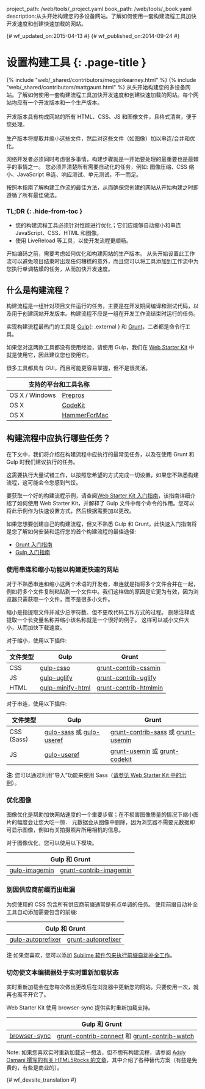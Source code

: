 project_path: /web/tools/_project.yaml
book_path: /web/tools/_book.yaml
description:从头开始构建您的多设备网站。了解如何使用一套构建流程工具加快开发速度和创建快速加载的网站。

{# wf_updated_on:2015-04-13 #}
{# wf_published_on:2014-09-24 #}

# 设置构建工具 {: .page-title }

{% include "web/_shared/contributors/megginkearney.html" %}
{% include "web/_shared/contributors/mattgaunt.html" %}
从头开始构建您的多设备网站。了解如何使用一套构建流程工具加快开发速度和创建快速加载的网站。每个网站均应有一个开发版本和一个生产版本。<br /><br />开发版本具有构成网站的所有 HTML、CSS、JS 和图像文件，且格式清爽，便于您处理。<br /><br />生产版本将提取并缩小这些文件，然后对这些文件（如图像）加以串连/合并和优化。

网络开发者必须同时考虑很多事情，构建步骤就是一开始要处理的最重要也是最棘手的事情之一。
您必须弄清楚所有需要自动化的任务，例如:
图像压缩、CSS 缩小、JavaScript 串连、响应测试、单元测试，不一而足。



按照本指南了解构建工作流的最佳方法，从而确保您创建的网站从开始构建之时即遵循了所有最佳做法。




### TL;DR {: .hide-from-toc }
- 您的构建流程工具必须针对性能进行优化；它们应能够自动缩小和串连 JavaScript、CSS、HTML 和图像。
- 使用 LiveReload 等工具，以使开发流程更顺畅。


开始编码之前，需要考虑如何优化和构建网站的生产版本。
从头开始设置此工作流可以避免项目结束时出现任何糟糕的意外，而且您可以将工具添加到工作流中为您执行单调枯燥的任务，从而加快开发速度。




## 什么是构建流程？

构建流程是一组针对项目文件运行的任务，主要是在开发期间编译和测试代码，以及用于创建网站开发版本。构建流程不应是一组在开发工作流结束时运行的任务。


实现构建流程最热门的工具是 [Gulp](http://gulpjs.com/){: .external } 和 [Grunt](http://gruntjs.com/)，二者都是命令行工具。

如果您对这两款工具都没有使用经验，请使用 Gulp，我们在 [Web Starter Kit](/web/tools/starter-kit/) 中就是使用它，因此建议您也使用它。



很多工具都具有 GUI，而且可能更容易掌握，但不是很灵活。


<table class="responsive">
  <thead>
    <tr>
      <th colspan="2">支持的平台和工具名称</th>
    </tr>
  </thead>
  <tbody>
    <tr>
      <td data-th="Supported Platforms">OS X / Windows</td>
      <td data-th="Gulp"><a href="http://alphapixels.com/prepros/">Prepros</a></td>
    </tr>
    <tr>
      <td data-th="Supported Platforms">OS X</td>
      <td data-th="Gulp"><a href="https://incident57.com/codekit/">CodeKit</a></td>
    </tr>
    <tr>
      <td data-th="Supported Platforms">OS X</td>
      <td data-th="Gulp"><a href="http://hammerformac.com/">HammerForMac</a></td>
    </tr>
  </tbody>
</table>


## 构建流程中应执行哪些任务？

在下文中，我们将介绍在构建流程中应执行的最常见任务，以及在使用 Grunt 和 Gulp 时我们建议执行的任务。


这需要执行大量试错工作，以按照您希望的方式完成一切设置，如果您不熟悉构建流程，这可能会令您感到气馁。


要获取一个好的构建流程示例，请查阅[Web Starter Kit 入门指南](/web/fundamentals/getting-started/web-starter-kit/)，该指南详细介绍了如何使用 Web Starter Kit，并解释了 Gulp 文件中每个命令的作用。您可以将此示例作为快速设置方式，然后根据需要加以更改。


如果您想要创建自己的构建流程，但又不熟悉 Gulp 和 Grunt，此快速入门指南将是您了解如何安装和运行您的首个构建流程的最佳途径:



* [Grunt 入门指南](http://gruntjs.com/getting-started)
* [Gulp 入门指南](https://github.com/gulpjs/gulp/blob/master/docs/getting-started.md#getting-started)


### 使用串连和缩小功能以构建更快速的网站

对于不熟悉串连和缩小这两个术语的开发者，串连就是指将多个文件合并在一起，例如将多个文件复制粘贴到一个文件中。我们这样做的原因是它更为有效，因为浏览器只需获取一个文件，而不是很多小文件。


缩小是指提取文件并减少总字符数、但不更改代码工作方式的过程。
删除注释或提取一个长变量名称并缩小该名称就是一个很好的例子。
这样可以减小文件大小，从而加快下载速度。


对于缩小，使用以下插件:

<table>
  <thead>
    <tr>
      <th data-th="Type of File">文件类型</th>
      <th data-th="Gulp">Gulp</th>
      <th data-th="Grunt">Grunt</th>
    </tr>
  </thead>
  <tbody>
    <tr>
      <td data-th="Type of File">CSS</td>
      <td data-th="Gulp"><a href="https://github.com/ben-eb/gulp-csso">gulp-csso</a></td>
      <td data-th="Grunt"><a href="https://github.com/gruntjs/grunt-contrib-cssmin">grunt-contrib-cssmin</a></td>
    </tr>
    <tr>
      <td data-th="Type of File">JS</td>
      <td data-th="Gulp"><a href="https://github.com/terinjokes/gulp-uglify/">gulp-uglify</a></td>
      <td data-th="Grunt"><a href="https://github.com/gruntjs/grunt-contrib-uglify">grunt-contrib-uglify</a></td>
    </tr>
    <tr>
      <td data-th="Type of File">HTML</td>
      <td data-th="Gulp"><a href="https://www.npmjs.com/package/gulp-minify-html">gulp-minify-html</a></td>
      <td data-th="Grunt"><a href="https://github.com/gruntjs/grunt-contrib-htmlmin">grunt-contrib-htmlmin</a></td>
    </tr>
  </tbody>
</table>

对于串连，使用以下插件:

<table>
  <thead>
    <tr>
      <th data-th="Type of File">文件类型</th>
      <th data-th="Gulp">Gulp</th>
      <th data-th="Grunt">Grunt</th>
    </tr>
  </thead>
  <tbody>
    <tr>
      <td data-th="Type of File">CSS (Sass)</td>
      <td data-th="Gulp"><a href="https://github.com/dlmanning/gulp-sass">gulp-sass</a> 或 <a href="https://github.com/jonkemp/gulp-useref">gulp-useref</a></td>
      <td data-th="Grunt"><a href="https://github.com/gruntjs/grunt-contrib-sass">grunt-contrib-sass</a> 或 <a href="https://github.com/yeoman/grunt-usemin">grunt-usemin</a></td>
    </tr>
    <tr>
      <td data-th="Type of File">JS</td>
      <td data-th="Gulp"><a href="https://github.com/jonkemp/gulp-useref">gulp-useref</a></td>
      <td data-th="Grunt"><a href="https://github.com/yeoman/grunt-usemin">grunt-usemin</a> 或 <a href="https://github.com/fatso83/grunt-codekit">grunt-codekit</a></td>
    </tr>
  </tbody>
</table>

**注**: 您可以通过利用“导入”功能来使用 Sass（[请参见 Web Starter Kit 中的示例](https://github.com/google/web-starter-kit/blob/master/app/styles/main.scss)）。


### 优化图像

图像优化是帮助加快网站速度的一个重要步骤；在不损害图像质量的情况下缩小图片的幅度会让您大吃一惊．
元数据会从图像中删除，因为浏览器不需要元数据即可显示图像，例如有关拍摄照片所用相机的信息。



对于图像优化，您可以使用以下模块。

<table class="responsive">
  <thead>
    <tr>
      <th colspan="2">Gulp 和 Grunt</th>
    </tr>
  </thead>
  <tbody>
    <tr>
      <td data-th="Gulp"><a href="https://github.com/sindresorhus/gulp-imagemin">gulp-imagemin</a></td>
      <td data-th="Grunt"><a href="https://github.com/gruntjs/grunt-contrib-imagemin">grunt-contrib-imagemin</a></td>
    </tr>
  </tbody>
</table>

### 别因供应商前缀而出纰漏

为您使用的 CSS 包含所有供应商前缀通常是有点单调的任务。
使用前缀自动补全工具自动添加需要包含的前缀:


<table class="responsive">
  <thead>
    <tr>
      <th colspan="2">Gulp 和 Grunt</th>
    </tr>
  </thead>
  <tbody>
    <tr>
      <td data-th="Gulp"><a href="https://github.com/sindresorhus/gulp-autoprefixer">gulp-autoprefixer</a></td>
      <td data-th="Grunt"><a href="https://github.com/nDmitry/grunt-autoprefixer">grunt-autoprefixer</a></td>
    </tr>
  </tbody>
</table>

**注**
如果您喜欢，您可以添加 [Sublime 软件包来执行前缀自动补全工作](/web/tools/setup/setup-editor#autoprefixer)。


### 切勿使文本编辑器处于实时重新加载状态

实时重新加载会在您每次做出更改后在浏览器中更新您的网站。只要使用一次，就再也离不开它了。


Web Starter Kit 使用 browser-sync 提供实时重新加载支持。

<table class="responsive">
  <thead>
    <tr>
      <th colspan="2">Gulp 和 Grunt</th>
    </tr>
  </thead>
  <tbody>
    <tr>
      <td data-th="Gulp"><a href="http://www.browsersync.io/docs/gulp/">browser-sync</a></td>
      <td data-th="Grunt"><a href="https://github.com/gruntjs/grunt-contrib-connect">grunt-contrib-connect</a> 和 <a href="https://github.com/gruntjs/grunt-contrib-watch">grunt-contrib-watch</a></td>
    </tr>
  </tbody>
</table>

Note: 如果您喜欢实时重新加载这一想法，但不想有构建流程，请参阅 [Addy Osmani 撰写的有关 HTML5Rocks 的文章](http://www.html5rocks.com/en/tutorials/tooling/synchronized-cross-device-testing/)，其中介绍了各种替代方案（有些是免费的，有些是商业的）。


{# wf_devsite_translation #}
